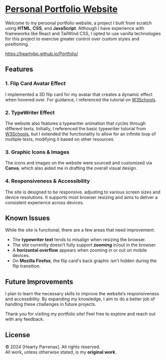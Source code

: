 # [Personal Portfolio Website](https://heartybp.github.io/Portfolio/)

Welcome to my personal portfolio website, a project I built from scratch using **HTML**, **CSS**, and **JavaScript**. Although I have experience with frameworks like React and TailWind CSS, I opted to use vanilla technologies for this project to exercise greater control over custom styles and positioning.

https://heartybp.github.io/Portfolio/
## Features

### 1. Flip Card Avatar Effect
I implemented a 3D flip card for my avatar that creates a dynamic effect when hovered over. For guidance, I referenced the tutorial on [W3Schools](https://www.w3schools.com/howto/howto_css_flip_card.asp).

### 2. TypeWriter Effect
The website also features a typewriter animation that cycles through different texts. Initially, I referenced the basic typewriter tutorial from [W3Schools](https://www.w3schools.com/howto/howto_css_flip_card.asp), but I extended the functionality to allow for an infinite loop of multiple texts, modifying it based on other resources.

### 3. Graphic Icons & Images
The icons and images on the website were sourced and customized via **Canva**, which also aided me in drafting the overall visual design.

### 4. Responsiveness & Accessibility
The site is designed to be responsive, adjusting to various screen sizes and device resolutions. It supports most browser resizing and aims to deliver a consistent experience across devices.

## Known Issues
While the site is functional, there are a few areas that need improvement:
- The **typewriter text** tends to misalign when resizing the browser.
- The site currently doesn't fully support **zooming** in/out in the browser.
- A **horizontal overflow** appears when zooming in or out on mobile devices.
- On **Mozilla Firefox**, the flip card's back graphic isn't hidden during the flip transition.

## Future Improvements
I plan to learn the necessary skills to improve the website’s responsiveness and accessibility. By expanding my knowledge, I aim to do a better job of handling these challenges in future projects.

Thank you for visiting my portfolio site! Feel free to explore and reach out with any feedback.

## License
© 2024 [Hearty Parrenas]. All rights reserved.  
All work, unless otherwise stated, is my **original work**.
